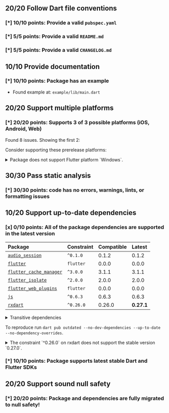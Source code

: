 ## 20/20 Follow Dart file conventions

### [*] 10/10 points: Provide a valid `pubspec.yaml`


### [*] 5/5 points: Provide a valid `README.md`


### [*] 5/5 points: Provide a valid `CHANGELOG.md`


## 10/10 Provide documentation

### [*] 10/10 points: Package has an example

* Found example at: `example/lib/main.dart`

## 20/20 Support multiple platforms

### [*] 20/20 points: Supports 3 of 3 possible platforms (**iOS**, **Android**, **Web**)

Found 8 issues. Showing the first 2:


Consider supporting these prerelease platforms:

<details>
<summary>
Package does not support Flutter platform `Windows`.
</summary>

Because:
* `package:audio_service/audio_service.dart` that declares support for platforms: `Android`, `iOS`, `macOS`, `Web`.
</details>

## 30/30 Pass static analysis

### [*] 30/30 points: code has no errors, warnings, lints, or formatting issues


## 10/20 Support up-to-date dependencies

### [x] 0/10 points: All of the package dependencies are supported in the latest version

|Package|Constraint|Compatible|Latest|
|:-|:-|:-|:-|
|[`audio_session`]|`^0.1.0`|0.1.2|0.1.2|
|[`flutter`]|`flutter`|0.0.0|0.0.0|
|[`flutter_cache_manager`]|`^3.0.0`|3.1.1|3.1.1|
|[`flutter_isolate`]|`^2.0.0`|2.0.0|2.0.0|
|[`flutter_web_plugins`]|`flutter`|0.0.0|0.0.0|
|[`js`]|`^0.6.3`|0.6.3|0.6.3|
|[`rxdart`]|`^0.26.0`|0.26.0|**0.27.1**|

<details><summary>Transitive dependencies</summary>

|Package|Constraint|Compatible|Latest|
|:-|:-|:-|:-|
|[`archive`]|-|3.1.2|3.1.2|
|[`async`]|-|2.7.0|2.7.0|
|[`characters`]|-|1.1.0|1.1.0|
|[`charcode`]|-|1.2.0|1.2.0|
|[`clock`]|-|1.1.0|1.1.0|
|[`collection`]|-|1.15.0|1.15.0|
|[`crypto`]|-|3.0.1|3.0.1|
|[`ffi`]|-|1.1.2|1.1.2|
|[`file`]|-|6.1.1|6.1.1|
|[`http`]|-|0.13.3|0.13.3|
|[`http_parser`]|-|4.0.0|4.0.0|
|[`image`]|-|3.0.2|3.0.2|
|[`meta`]|-|1.3.0|1.4.0|
|[`path`]|-|1.8.0|1.8.0|
|[`path_provider`]|-|2.0.2|2.0.2|
|[`path_provider_linux`]|-|2.0.0|2.0.0|
|[`path_provider_macos`]|-|2.0.0|2.0.0|
|[`path_provider_platform_interface`]|-|2.0.1|2.0.1|
|[`path_provider_windows`]|-|2.0.1|2.0.1|
|[`pedantic`]|-|1.11.0|1.11.0|
|[`petitparser`]|-|4.1.0|4.2.0|
|[`platform`]|-|3.0.0|3.0.0|
|[`plugin_platform_interface`]|-|2.0.0|2.0.0|
|[`process`]|-|4.2.1|4.2.1|
|[`sky_engine`]|-|0.0.99|0.0.99|
|[`source_span`]|-|1.8.1|1.8.1|
|[`sqflite`]|-|2.0.0+3|2.0.0+3|
|[`sqflite_common`]|-|2.0.0+2|2.0.0+2|
|[`string_scanner`]|-|1.1.0|1.1.0|
|[`synchronized`]|-|3.0.0|3.0.0|
|[`term_glyph`]|-|1.2.0|1.2.0|
|[`typed_data`]|-|1.3.0|1.3.0|
|[`uuid`]|-|3.0.4|3.0.4|
|[`vector_math`]|-|2.1.0|2.1.0|
|[`win32`]|-|2.1.4|2.1.4|
|[`xdg_directories`]|-|0.2.0|0.2.0|
|[`xml`]|-|5.1.2|5.1.2|
</details>

To reproduce run `dart pub outdated --no-dev-dependencies --up-to-date --no-dependency-overrides`.

[`audio_session`]: https://pub.dev/packages/audio_session
[`flutter`]: https://pub.dev/packages/flutter
[`flutter_cache_manager`]: https://pub.dev/packages/flutter_cache_manager
[`flutter_isolate`]: https://pub.dev/packages/flutter_isolate
[`flutter_web_plugins`]: https://pub.dev/packages/flutter_web_plugins
[`js`]: https://pub.dev/packages/js
[`rxdart`]: https://pub.dev/packages/rxdart
[`archive`]: https://pub.dev/packages/archive
[`async`]: https://pub.dev/packages/async
[`characters`]: https://pub.dev/packages/characters
[`charcode`]: https://pub.dev/packages/charcode
[`clock`]: https://pub.dev/packages/clock
[`collection`]: https://pub.dev/packages/collection
[`crypto`]: https://pub.dev/packages/crypto
[`ffi`]: https://pub.dev/packages/ffi
[`file`]: https://pub.dev/packages/file
[`http`]: https://pub.dev/packages/http
[`http_parser`]: https://pub.dev/packages/http_parser
[`image`]: https://pub.dev/packages/image
[`meta`]: https://pub.dev/packages/meta
[`path`]: https://pub.dev/packages/path
[`path_provider`]: https://pub.dev/packages/path_provider
[`path_provider_linux`]: https://pub.dev/packages/path_provider_linux
[`path_provider_macos`]: https://pub.dev/packages/path_provider_macos
[`path_provider_platform_interface`]: https://pub.dev/packages/path_provider_platform_interface
[`path_provider_windows`]: https://pub.dev/packages/path_provider_windows
[`pedantic`]: https://pub.dev/packages/pedantic
[`petitparser`]: https://pub.dev/packages/petitparser
[`platform`]: https://pub.dev/packages/platform
[`plugin_platform_interface`]: https://pub.dev/packages/plugin_platform_interface
[`process`]: https://pub.dev/packages/process
[`sky_engine`]: https://pub.dev/packages/sky_engine
[`source_span`]: https://pub.dev/packages/source_span
[`sqflite`]: https://pub.dev/packages/sqflite
[`sqflite_common`]: https://pub.dev/packages/sqflite_common
[`string_scanner`]: https://pub.dev/packages/string_scanner
[`synchronized`]: https://pub.dev/packages/synchronized
[`term_glyph`]: https://pub.dev/packages/term_glyph
[`typed_data`]: https://pub.dev/packages/typed_data
[`uuid`]: https://pub.dev/packages/uuid
[`vector_math`]: https://pub.dev/packages/vector_math
[`win32`]: https://pub.dev/packages/win32
[`xdg_directories`]: https://pub.dev/packages/xdg_directories
[`xml`]: https://pub.dev/packages/xml

<details>
<summary>
The constraint `^0.26.0` on rxdart does not support the stable version `0.27.0`.
</summary>

Try running `dart pub upgrade --major-versions rxdart` to update the constraint.
</details>

### [*] 10/10 points: Package supports latest stable Dart and Flutter SDKs


## 20/20 Support sound null safety

### [*] 20/20 points: Package and dependencies are fully migrated to null safety!
